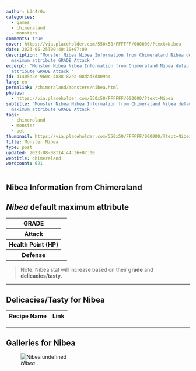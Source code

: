 ```yaml
---
author: L3n4r0x
categories:
  - games
  - chimeraland
  - monsters
comments: true
cover: https://via.placeholder.com/550x50/FFFFFF/000000/?text=Nibea
date: 2023-05-25T00:40:10+07:00
description: "Monster Nibea Nibea Information from Chimeraland Nibea default
  maximum attribute GRADE Attack "
excerpt: "Monster Nibea Nibea Information from Chimeraland Nibea default maximum
  attribute GRADE Attack "
id: 41405a2e-960c-4888-82ea-08dad3d809a4
lang: en
permalink: /chimeraland/monsters/nibea.html
photos:
  - https://via.placeholder.com/550x50/FFFFFF/000000/?text=Nibea
subtitle: "Monster Nibea Nibea Information from Chimeraland Nibea default
  maximum attribute GRADE Attack "
tags:
  - chimeraland
  - monster
  - pet
thumbnail: https://via.placeholder.com/550x50/FFFFFF/000000/?text=Nibea
title: Monster Nibea
type: post
updated: 2023-08-08T14:44:36+07:00
webtitle: chimeraland
wordcount: 621
---
```


<link
  rel="stylesheet"
  href="https://rawcdn.githack.com/dimaslanjaka/Web-Manajemen/870a349/css/bootstrap-5-3-0-alpha3-wrapper.css"
/>
<section id="bootstrap-wrapper">
  <div data-bs-theme="dark">
    <h2>Nibea Information from Chimeraland</h2>
    <h2 id="attribute"><i>Nibea</i> default maximum attribute</h2>
    <div class="row">
      <div class="col mb-2">
        <div class="card">
          <div class="card-body">
            <table>
              <tr>
                <th>GRADE</th>
                <td><br /></td>
              </tr>
              <tr>
                <th>Attack</th>
                <td></td>
              </tr>
              <tr>
                <th>Health Point (HP)</th>
                <td></td>
              </tr>
              <tr>
                <th>Defense</th>
                <td></td>
              </tr>
            </table>
          </div>
        </div>
      </div>
    </div>
    <blockquote class="bd-callout bd-callout-warning">
      Note: Nibea stat will increase based on their <b>grade</b> and
      <b>delicacies/tasty</b>.
    </blockquote>
    <hr />
    <h2 id="delicacies">Delicacies/Tasty for Nibea</h2>
    <div class="card">
      <div class="card-body">
        <div class="table-responsive">
          <table class="table table-striped">
            <thead>
              <tr>
                <th>Recipe Name</th>
                <th>Link</th>
              </tr>
            </thead>
            <tbody></tbody>
          </table>
        </div>
      </div>
    </div>
    <hr />
    <div id="gallery">
      <h2>Galleries for Nibea</h2>
      <div class="row">
        <div class="col-lg-6 col-12">
          <figure>
            <img
              src="https://www.webmanajemen.com/undefined"
              alt="Nibea undefined"
            />
            <figcaption style="word-wrap: break-word">
              <i>Nibea</i> .
            </figcaption>
          </figure>
        </div>
      </div>
    </div>
  </div>
</section>